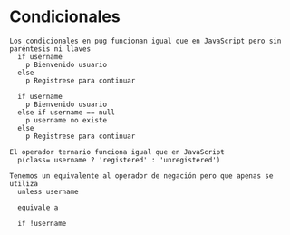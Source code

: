 # Condicionales
    Los condicionales en pug funcionan igual que en JavaScript pero sin paréntesis ni llaves
      if username
        p Bienvenido usuario
      else
        p Registrese para continuar

      if username
        p Bienvenido usuario
      else if username == null
        p username no existe
      else 
        p Registrese para continuar

    El operador ternario funciona igual que en JavaScript
      p(class= username ? 'registered' : 'unregistered')

    Tenemos un equivalente al operador de negación pero que apenas se utiliza
      unless username

      equivale a

      if !username
